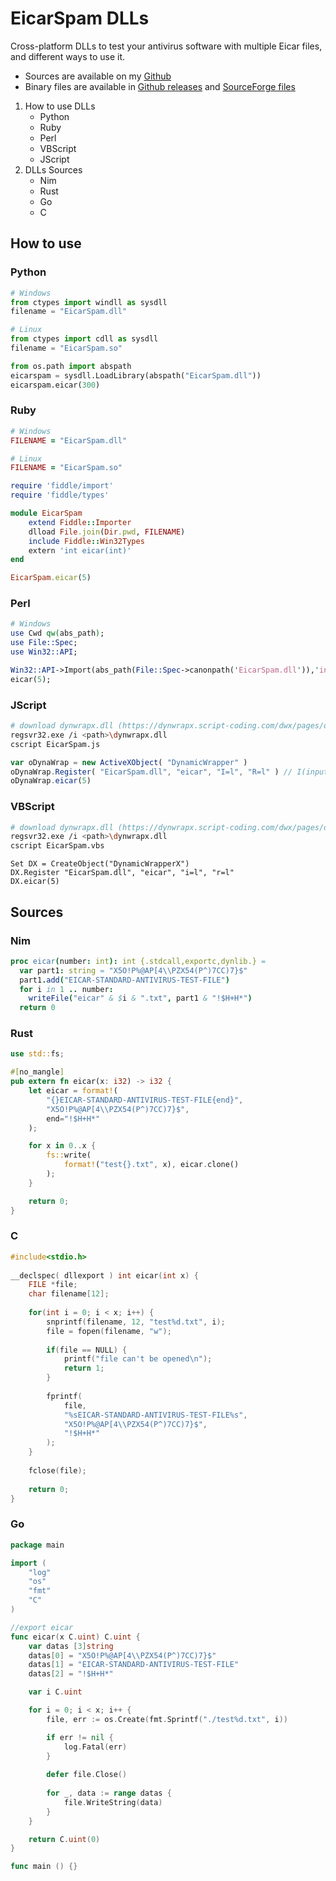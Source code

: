 # EicarSpam DLLs

Cross-platform DLLs to test your antivirus software with multiple Eicar files, and different ways to use it.

 - Sources are available on my [Github](https://github.com/mauricelambert/EicarSpam/tree/main/DLL)
 - Binary files are available in [Github releases](https://github.com/mauricelambert/EicarSpam/releases/latest/) and [SourceForge files](https://sourceforge.net/projects/eicarspam/files/DLLs/)

1) How to use DLLs
    - Python
    - Ruby
    - Perl
    - VBScript
    - JScript
2) DLLs Sources
    - Nim
    - Rust
    - Go
    - C

## How to use

### Python

```python
# Windows
from ctypes import windll as sysdll
filename = "EicarSpam.dll"

# Linux
from ctypes import cdll as sysdll
filename = "EicarSpam.so"

from os.path import abspath
eicarspam = sysdll.LoadLibrary(abspath("EicarSpam.dll"))
eicarspam.eicar(300)
```

### Ruby

```rb
# Windows
FILENAME = "EicarSpam.dll"

# Linux
FILENAME = "EicarSpam.so"

require 'fiddle/import'
require 'fiddle/types'

module EicarSpam
    extend Fiddle::Importer
    dlload File.join(Dir.pwd, FILENAME)
    include Fiddle::Win32Types
    extern 'int eicar(int)'
end

EicarSpam.eicar(5)
```

### Perl

```perl
# Windows
use Cwd qw(abs_path);
use File::Spec;
use Win32::API;

Win32::API->Import(abs_path(File::Spec->canonpath('EicarSpam.dll')),'int eicar(int x)');
eicar(5);
```

### JScript

```bash
# download dynwrapx.dll (https://dynwrapx.script-coding.com/dwx/pages/download.php?ver=2.2.0.0&lang=en)
regsvr32.exe /i <path>\dynwrapx.dll
cscript EicarSpam.js
```

```js
var oDynaWrap = new ActiveXObject( "DynamicWrapper" )
oDynaWrap.Register( "EicarSpam.dll", "eicar", "I=l", "R=l" ) // I(input)=l(int), R(return)=l(int)
oDynaWrap.eicar(5)
```

### VBScript

```bash
# download dynwrapx.dll (https://dynwrapx.script-coding.com/dwx/pages/download.php?ver=2.2.0.0&lang=en)
regsvr32.exe /i <path>\dynwrapx.dll
cscript EicarSpam.vbs
```

```vbs
Set DX = CreateObject("DynamicWrapperX")
DX.Register "EicarSpam.dll", "eicar", "i=l", "r=l"
DX.eicar(5)
```

## Sources

### Nim

```nim
proc eicar(number: int): int {.stdcall,exportc,dynlib.} =
  var part1: string = "X5O!P%@AP[4\\PZX54(P^)7CC)7}$"
  part1.add("EICAR-STANDARD-ANTIVIRUS-TEST-FILE")
  for i in 1 .. number:
    writeFile("eicar" & $i & ".txt", part1 & "!$H+H*")
  return 0
```

### Rust

```rs
use std::fs;

#[no_mangle]
pub extern fn eicar(x: i32) -> i32 {
    let eicar = format!(
        "{}EICAR-STANDARD-ANTIVIRUS-TEST-FILE{end}",
        "X5O!P%@AP[4\\PZX54(P^)7CC)7}$",
        end="!$H+H*"
    );

    for x in 0..x {
        fs::write(
            format!("test{}.txt", x), eicar.clone()
        );
    }

    return 0;
}
```

### C

```c
#include<stdio.h>
 
__declspec( dllexport ) int eicar(int x) {
    FILE *file;
    char filename[12];
 
    for(int i = 0; i < x; i++) {
        snprintf(filename, 12, "test%d.txt", i);
        file = fopen(filename, "w");
     
        if(file == NULL) {
            printf("file can't be opened\n");
            return 1;
        }
 
        fprintf(
            file,
            "%sEICAR-STANDARD-ANTIVIRUS-TEST-FILE%s",
            "X5O!P%@AP[4\\PZX54(P^)7CC)7}$",
            "!$H+H*"
        );
    }
 
    fclose(file);
 
    return 0;
}
```

### Go

```go
package main

import (
    "log"
    "os"
    "fmt"
    "C"
)

//export eicar
func eicar(x C.uint) C.uint {
    var datas [3]string
    datas[0] = "X5O!P%@AP[4\\PZX54(P^)7CC)7}$"
    datas[1] = "EICAR-STANDARD-ANTIVIRUS-TEST-FILE"
    datas[2] = "!$H+H*"

    var i C.uint

    for i = 0; i < x; i++ {
        file, err := os.Create(fmt.Sprintf("./test%d.txt", i))

        if err != nil {
            log.Fatal(err)
        }
        
        defer file.Close()
        
        for _, data := range datas {
            file.WriteString(data)
        }
    }

    return C.uint(0)
}

func main () {}
```
